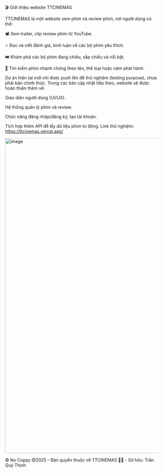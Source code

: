 🎬 Giới thiệu website TTCINEMAS

TTCINEMAS là một website xem phim và review phim, nơi người dùng có thể:

📽️ Xem trailer, clip review phim từ YouTube.

⭐ Đọc và viết đánh giá, bình luận về các bộ phim yêu thích.

🎟️ Khám phá các bộ phim đang chiếu, sắp chiếu và nổi bật.

🔎 Tìm kiếm phim nhanh chóng theo tên, thể loại hoặc năm phát hành.

Dự án hiện tại mới chỉ được push lên để thử nghiệm (testing purpose), chưa phải bản chính thức. Trong các bản cập nhật tiếp theo, website sẽ được hoàn thiện thêm về:

Giao diện người dùng (UI/UX).

Hệ thống quản lý phim và review.

Chức năng đăng nhập/đăng ký, tạo tài khoản.

Tích hợp thêm API để lấy dữ liệu phim tự động.
Link thử nghiệm: https://ttcinemas.vercel.app/

<img width="1920" height="1029" alt="image" src="https://github.com/user-attachments/assets/15e40e2d-97ba-4406-9785-f9c3bad8c2d0" />

©️ No Coppy @2025 – Bản quyền thuộc về TTCINEMAS 🎥🍿 - Sở hữu: Trần Quý Thịnh
